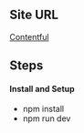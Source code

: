 ## Site URL

[Contentful]([https://teal-horse-42f09c.netlify.app/])

## Steps

#### Install and Setup

- npm install
- npm run dev
